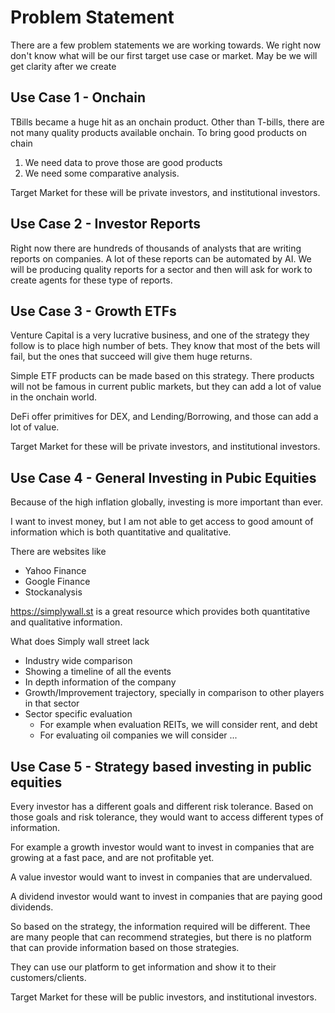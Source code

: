 # Problem Statement
There are a few problem statements we are working towards. We right now don't know what will be our first target
use case or market. May be we will get clarity after we create

## Use Case 1 - Onchain
TBills became a huge hit as an onchain product. Other than T-bills, there are not many quality products available
onchain. To bring good products on chain
1. We need data to prove those are good products
2. We need some comparative analysis.

Target Market for these will be private investors, and institutional investors.

## Use Case 2 - Investor Reports
Right now there are hundreds of thousands of analysts that are writing reports on companies. A lot of these reports
can be automated by AI. We will be producing quality reports for a sector and then will ask for work to 
create agents for these type of reports.


## Use Case 3 - Growth ETFs
Venture Capital is a very lucrative business, and one of the strategy they follow is to place high number of bets.
They know that most of the bets will fail, but the ones that succeed will give them huge returns.

Simple ETF products can be made based on this strategy. There products will not be famous
in current public markets, but they can add a lot of value in the onchain world.

DeFi offer primitives for DEX, and Lending/Borrowing, and those can add a lot of value.

Target Market for these will be private investors, and institutional investors.


## Use Case 4 - General Investing in Pubic Equities

Because of the high inflation globally, investing is more important than ever.

I want to invest money, but I am not able to get access to good amount of information which is both quantitative and
qualitative.

There are websites like
- Yahoo Finance
- Google Finance
- Stockanalysis

https://simplywall.st is a great resource which provides both quantitative and qualitative information.

What does Simply wall street lack
- Industry wide comparison
- Showing a timeline of all the events
- In depth information of the company
- Growth/Improvement trajectory, specially in comparison to other players in that sector
- Sector specific evaluation
    - For example when evaluation REITs, we will consider rent, and debt
    - For evaluating oil companies we will consider ...



## Use Case 5 - Strategy based investing in public equities
Every investor has a different goals and different risk tolerance. Based on those goals and risk tolerance, they
would want to access different types of information.

For example a growth investor would want to invest in companies that are growing at a fast pace, and are not
profitable yet. 

A value investor would want to invest in companies that are undervalued. 

A dividend investor would want to invest in companies that are paying good dividends.

So based on the strategy, the information required will be different. Thee are many people that can recommend
strategies, but there is no platform that can provide information based on those strategies.

They can use our platform to get information and show it to their customers/clients.

Target Market for these will be public investors, and institutional investors.

